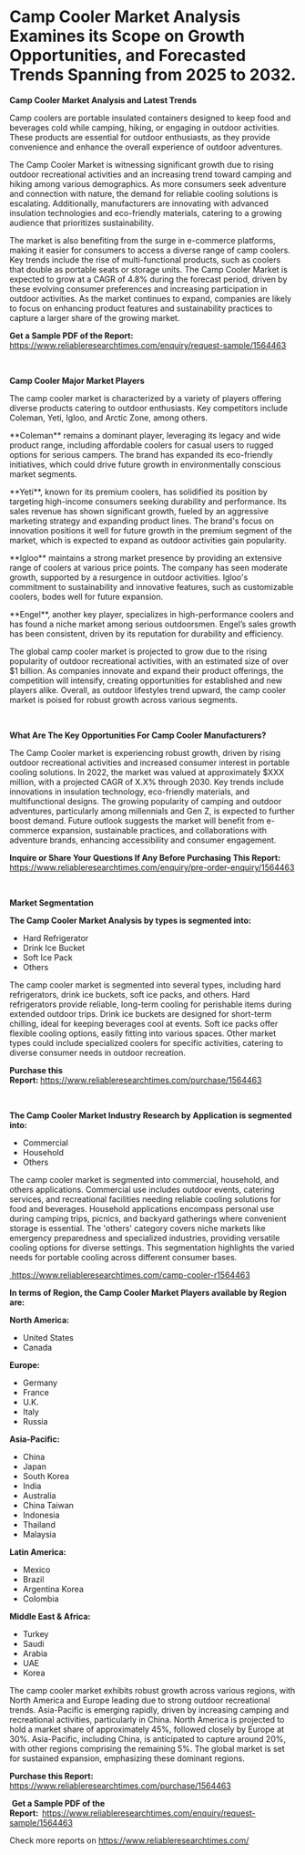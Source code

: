 <p><h1>Camp Cooler Market Analysis Examines its Scope on Growth Opportunities, and Forecasted Trends Spanning from 2025 to 2032.</h1></p><p><strong>Camp Cooler Market Analysis and Latest Trends</strong></p>
<p><p>Camp coolers are portable insulated containers designed to keep food and beverages cold while camping, hiking, or engaging in outdoor activities. These products are essential for outdoor enthusiasts, as they provide convenience and enhance the overall experience of outdoor adventures.</p><p>The Camp Cooler Market is witnessing significant growth due to rising outdoor recreational activities and an increasing trend toward camping and hiking among various demographics. As more consumers seek adventure and connection with nature, the demand for reliable cooling solutions is escalating. Additionally, manufacturers are innovating with advanced insulation technologies and eco-friendly materials, catering to a growing audience that prioritizes sustainability.</p><p>The market is also benefiting from the surge in e-commerce platforms, making it easier for consumers to access a diverse range of camp coolers. Key trends include the rise of multi-functional products, such as coolers that double as portable seats or storage units. The Camp Cooler Market is expected to grow at a CAGR of 4.8% during the forecast period, driven by these evolving consumer preferences and increasing participation in outdoor activities. As the market continues to expand, companies are likely to focus on enhancing product features and sustainability practices to capture a larger share of the growing market.</p></p>
<p><strong>Get a Sample PDF of the Report:&nbsp;</strong> <a href="https://www.reliableresearchtimes.com/enquiry/request-sample/1564463?utm_campaign=2271&utm_medium=2&utm_source=Github&utm_content=ia&utm_term=16022025&utm_id=camp-cooler">https://www.reliableresearchtimes.com/enquiry/request-sample/1564463</a></p>
<p>&nbsp;</p>
<p><strong>Camp Cooler Major Market Players</strong></p>
<p><p>The camp cooler market is characterized by a variety of players offering diverse products catering to outdoor enthusiasts. Key competitors include Coleman, Yeti, Igloo, and Arctic Zone, among others. </p><p>**Coleman** remains a dominant player, leveraging its legacy and wide product range, including affordable coolers for casual users to rugged options for serious campers. The brand has expanded its eco-friendly initiatives, which could drive future growth in environmentally conscious market segments. </p><p>**Yeti**, known for its premium coolers, has solidified its position by targeting high-income consumers seeking durability and performance. Its sales revenue has shown significant growth, fueled by an aggressive marketing strategy and expanding product lines. The brand's focus on innovation positions it well for future growth in the premium segment of the market, which is expected to expand as outdoor activities gain popularity.</p><p>**Igloo** maintains a strong market presence by providing an extensive range of coolers at various price points. The company has seen moderate growth, supported by a resurgence in outdoor activities. Igloo's commitment to sustainability and innovative features, such as customizable coolers, bodes well for future expansion.</p><p>**Engel**, another key player, specializes in high-performance coolers and has found a niche market among serious outdoorsmen. Engel’s sales growth has been consistent, driven by its reputation for durability and efficiency.</p><p>The global camp cooler market is projected to grow due to the rising popularity of outdoor recreational activities, with an estimated size of over $1 billion. As companies innovate and expand their product offerings, the competition will intensify, creating opportunities for established and new players alike. Overall, as outdoor lifestyles trend upward, the camp cooler market is poised for robust growth across various segments.</p></p>
<p>&nbsp;</p>
<p><strong>What Are The Key Opportunities For Camp Cooler Manufacturers?</strong></p>
<p><p>The Camp Cooler market is experiencing robust growth, driven by rising outdoor recreational activities and increased consumer interest in portable cooling solutions. In 2022, the market was valued at approximately $XXX million, with a projected CAGR of X.X% through 2030. Key trends include innovations in insulation technology, eco-friendly materials, and multifunctional designs. The growing popularity of camping and outdoor adventures, particularly among millennials and Gen Z, is expected to further boost demand. Future outlook suggests the market will benefit from e-commerce expansion, sustainable practices, and collaborations with adventure brands, enhancing accessibility and consumer engagement.</p></p>
<p><strong>Inquire or Share Your Questions If Any Before Purchasing This Report:</strong> <a href="https://www.reliableresearchtimes.com/enquiry/pre-order-enquiry/1564463?utm_campaign=2271&utm_medium=2&utm_source=Github&utm_content=ia&utm_term=16022025&utm_id=camp-cooler">https://www.reliableresearchtimes.com/enquiry/pre-order-enquiry/1564463</a></p>
<p>&nbsp;</p>
<p><strong>Market Segmentation</strong></p>
<p><strong>The Camp Cooler Market Analysis by types is segmented into:</strong></p>
<p><ul><li>Hard Refrigerator</li><li>Drink Ice Bucket</li><li>Soft Ice Pack</li><li>Others</li></ul></p>
<p><p>The camp cooler market is segmented into several types, including hard refrigerators, drink ice buckets, soft ice packs, and others. Hard refrigerators provide reliable, long-term cooling for perishable items during extended outdoor trips. Drink ice buckets are designed for short-term chilling, ideal for keeping beverages cool at events. Soft ice packs offer flexible cooling options, easily fitting into various spaces. Other market types could include specialized coolers for specific activities, catering to diverse consumer needs in outdoor recreation.</p></p>
<p><strong>Purchase this Report:&nbsp;</strong><a href="https://www.reliableresearchtimes.com/purchase/1564463?utm_campaign=2271&utm_medium=2&utm_source=Github&utm_content=ia&utm_term=16022025&utm_id=camp-cooler">https://www.reliableresearchtimes.com/purchase/1564463</a></p>
<p>&nbsp;</p>
<p><strong>The Camp Cooler Market Industry Research by Application is segmented into:</strong></p>
<p><ul><li>Commercial</li><li>Household</li><li>Others</li></ul></p>
<p><p>The camp cooler market is segmented into commercial, household, and others applications. Commercial use includes outdoor events, catering services, and recreational facilities needing reliable cooling solutions for food and beverages. Household applications encompass personal use during camping trips, picnics, and backyard gatherings where convenient storage is essential. The 'others' category covers niche markets like emergency preparedness and specialized industries, providing versatile cooling options for diverse settings. This segmentation highlights the varied needs for portable cooling across different consumer bases.</p></p>
<p><a href="https://www.reliableresearchtimes.com/camp-cooler-r1564463?utm_campaign=2271&utm_medium=2&utm_source=Github&utm_content=ia&utm_term=16022025&utm_id=camp-cooler">&nbsp;https://www.reliableresearchtimes.com/camp-cooler-r1564463</a></p>
<p><strong>In terms of Region, the Camp Cooler Market Players available by Region are:</strong></p>
<p>
    <p> <strong> North America: </strong>
        <ul>
            <li>United States</li>
            <li>Canada</li>
        </ul>
        </p> 
    <p> <strong> Europe: </strong>
        <ul>
            <li>Germany</li>
            <li>France</li>
            <li>U.K.</li>
            <li>Italy</li>
            <li>Russia</li>
        </ul>
        </p> 
    <p> <strong> Asia-Pacific: </strong>
        <ul>
            <li>China</li>
            <li>Japan</li>
            <li>South Korea</li>
            <li>India</li>
            <li>Australia</li>
            <li>China Taiwan</li>
            <li>Indonesia</li>
            <li>Thailand</li>
            <li>Malaysia</li>
        </ul>
        </p> 
    <p> <strong> Latin America: </strong>
        <ul>
            <li>Mexico</li>
            <li>Brazil</li>
            <li>Argentina Korea</li>
            <li>Colombia</li>
        </ul>
        </p> 
    <p> <strong> Middle East & Africa: </strong>
        <ul>
            <li>Turkey</li>
            <li>Saudi</li>
            <li>Arabia</li>
            <li>UAE</li>
            <li>Korea</li>
        </ul>
    </p>
    </p>
<p><p>The camp cooler market exhibits robust growth across various regions, with North America and Europe leading due to strong outdoor recreational trends. Asia-Pacific is emerging rapidly, driven by increasing camping and recreational activities, particularly in China. North America is projected to hold a market share of approximately 45%, followed closely by Europe at 30%. Asia-Pacific, including China, is anticipated to capture around 20%, with other regions comprising the remaining 5%. The global market is set for sustained expansion, emphasizing these dominant regions.</p></p>
<p><strong>Purchase this Report: </strong><a href="https://www.reliableresearchtimes.com/purchase/1564463?utm_campaign=2271&utm_medium=2&utm_source=Github&utm_content=ia&utm_term=16022025&utm_id=camp-cooler">https://www.reliableresearchtimes.com/purchase/1564463</a></p>
<p>&nbsp;<strong>Get a Sample PDF of the Report:&nbsp;&nbsp;</strong><a href="https://www.reliableresearchtimes.com/enquiry/request-sample/1564463?utm_campaign=2271&utm_medium=2&utm_source=Github&utm_content=ia&utm_term=16022025&utm_id=camp-cooler">https://www.reliableresearchtimes.com/enquiry/request-sample/1564463</a></p>
<p><strong></strong></p>
<p>Check more reports on <a href="https://www.reliableresearchtimes.com/?utm_campaign=2271&utm_medium=2&utm_source=Github&utm_content=ia&utm_term=16022025&utm_id=camp-cooler">https://www.reliableresearchtimes.com/</a></p>
